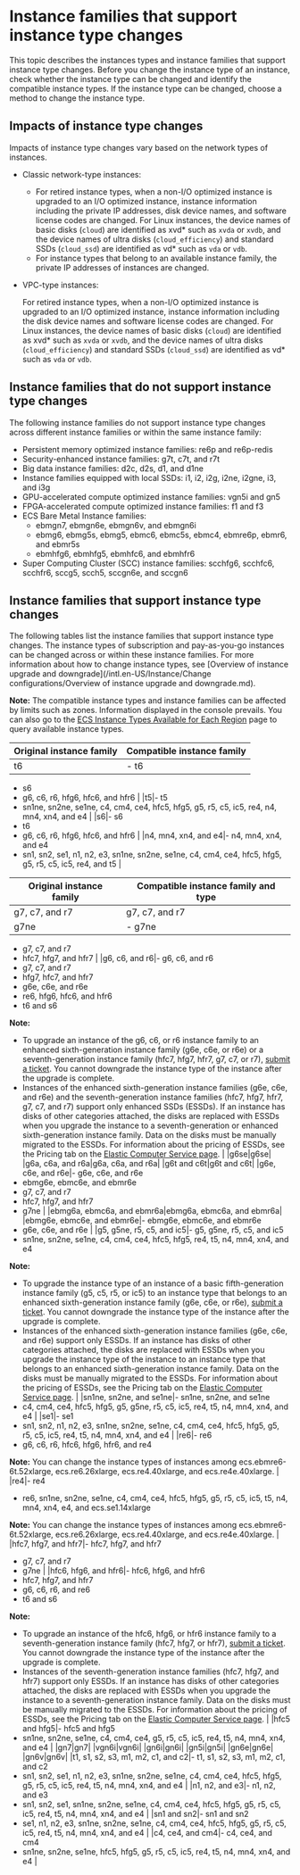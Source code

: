 # Instance families that support instance type changes

This topic describes the instances types and instance families that support instance type changes. Before you change the instance type of an instance, check whether the instance type can be changed and identify the compatible instance types. If the instance type can be changed, choose a method to change the instance type.

## Impacts of instance type changes

Impacts of instance type changes vary based on the network types of instances.

-   Classic network-type instances:
    -   For retired instance types, when a non-I/O optimized instance is upgraded to an I/O optimized instance, instance information including the private IP addresses, disk device names, and software license codes are changed. For Linux instances, the device names of basic disks \(`cloud`\) are identified as xvd\* such as `xvda` or `xvdb`, and the device names of ultra disks \(`cloud_efficiency`\) and standard SSDs \(`cloud_ssd`\) are identified as vd\* such as `vda` or `vdb`.
    -   For instance types that belong to an available instance family, the private IP addresses of instances are changed.
-   VPC-type instances:

    For retired instance types, when a non-I/O optimized instance is upgraded to an I/O optimized instance, instance information including the disk device names and software license codes are changed. For Linux instances, the device names of basic disks \(`cloud`\) are identified as xvd\* such as `xvda` or `xvdb`, and the device names of ultra disks \(`cloud_efficiency`\) and standard SSDs \(`cloud_ssd`\) are identified as vd\* such as `vda` or `vdb`.


## Instance families that do not support instance type changes

The following instance families do not support instance type changes across different instance families or within the same instance family:

-   Persistent memory optimized instance families: re6p and re6p-redis
-   Security-enhanced instance families: g7t, c7t, and r7t
-   Big data instance families: d2c, d2s, d1, and d1ne
-   Instance families equipped with local SSDs: i1, i2, i2g, i2ne, i2gne, i3, and i3g
-   GPU-accelerated compute optimized instance families: vgn5i and gn5
-   FPGA-accelerated compute optimized instance families: f1 and f3
-   ECS Bare Metal Instance families:
    -   ebmgn7, ebmgn6e, ebmgn6v, and ebmgn6i
    -   ebmg6, ebmg5s, ebmg5, ebmc6, ebmc5s, ebmc4, ebmre6p, ebmr6, and ebmr5s
    -   ebmhfg6, ebmhfg5, ebmhfc6, and ebmhfr6
-   Super Computing Cluster \(SCC\) instance families: scchfg6, scchfc6, scchfr6, sccg5, scch5, sccgn6e, and sccgn6

## Instance families that support instance type changes

The following tables list the instance families that support instance type changes. The instance types of subscription and pay-as-you-go instances can be changed across or within these instance families. For more information about how to change instance types, see [Overview of instance upgrade and downgrade](/intl.en-US/Instance/Change configurations/Overview of instance upgrade and downgrade.md).

**Note:** The compatible instance types and instance families can be affected by limits such as zones. Information displayed in the console prevails. You can also go to the [ECS Instance Types Available for Each Region](https://ecs-buy.aliyun.com/instanceTypes) page to query available instance types.

|Original instance family|Compatible instance family|
|------------------------|--------------------------|
|t6|-   t6
-   s6
-   g6, c6, r6, hfg6, hfc6, and hfr6 |
|t5|-   t5
-   sn1ne, sn2ne, se1ne, c4, cm4, ce4, hfc5, hfg5, g5, r5, c5, ic5, re4, n4, mn4, xn4, and e4 |
|s6|-   s6
-   t6
-   g6, c6, r6, hfg6, hfc6, and hfr6 |
|n4, mn4, xn4, and e4|-   n4, mn4, xn4, and e4
-   sn1, sn2, se1, n1, n2, e3, sn1ne, sn2ne, se1ne, c4, cm4, ce4, hfc5, hfg5, g5, r5, c5, ic5, re4, and t5 |

|Original instance family|Compatible instance family and type|
|------------------------|-----------------------------------|
|g7, c7, and r7|g7, c7, and r7|
|g7ne|-   g7ne
-   g7, c7, and r7
-   hfc7, hfg7, and hfr7 |
|g6, c6, and r6|-   g6, c6, and r6
-   g7, c7, and r7
-   hfg7, hfc7, and hfr7
-   g6e, c6e, and r6e
-   re6, hfg6, hfc6, and hfr6
-   t6 and s6

**Note:**

-   To upgrade an instance of the g6, c6, or r6 instance family to an enhanced sixth-generation instance family \(g6e, c6e, or r6e\) or a seventh-generation instance family \(hfc7, hfg7, hfr7, g7, c7, or r7\), [submit a ticket](https://workorder-intl.console.aliyun.com/console.htm). You cannot downgrade the instance type of the instance after the upgrade is complete.
-   Instances of the enhanced sixth-generation instance families \(g6e, c6e, and r6e\) and the seventh-generation instance families \(hfc7, hfg7, hfr7, g7, c7, and r7\) support only enhanced SSDs \(ESSDs\). If an instance has disks of other categories attached, the disks are replaced with ESSDs when you upgrade the instance to a seventh-generation or enhanced sixth-generation instance family. Data on the disks must be manually migrated to the ESSDs. For information about the pricing of ESSDs, see the Pricing tab on the [Elastic Computer Service page](https://www.alibabacloud.com/product/ecs). |
|g6se|g6se|
|g6a, c6a, and r6a|g6a, c6a, and r6a|
|g6t and c6t|g6t and c6t|
|g6e, c6e, and r6e|-   g6e, c6e, and r6e
-   ebmg6e, ebmc6e, and ebmr6e
-   g7, c7, and r7
-   hfc7, hfg7, and hfr7
-   g7ne |
|ebmg6a, ebmc6a, and ebmr6a|ebmg6a, ebmc6a, and ebmr6a|
|ebmg6e, ebmc6e, and ebmr6e|-   ebmg6e, ebmc6e, and ebmr6e
-   g6e, c6e, and r6e |
|g5, g5ne, r5, c5, and ic5|-   g5, g5ne, r5, c5, and ic5
-   sn1ne, sn2ne, se1ne, c4, cm4, ce4, hfc5, hfg5, re4, t5, n4, mn4, xn4, and e4

**Note:**

-   To upgrade the instance type of an instance of a basic fifth-generation instance family \(g5, c5, r5, or ic5\) to an instance type that belongs to an enhanced sixth-generation instance family \(g6e, c6e, or r6e\), [submit a ticket](https://workorder-intl.console.aliyun.com/console.htm). You cannot downgrade the instance type of the instance after the upgrade is complete.
-   Instances of the enhanced sixth-generation instance families \(g6e, c6e, and r6e\) support only ESSDs. If an instance has disks of other categories attached, the disks are replaced with ESSDs when you upgrade the instance type of the instance to an instance type that belongs to an enhanced sixth-generation instance family. Data on the disks must be manually migrated to the ESSDs. For information about the pricing of ESSDs, see the Pricing tab on the [Elastic Computer Service page](https://www.alibabacloud.com/product/ecs). |
|sn1ne, sn2ne, and se1ne|-   sn1ne, sn2ne, and se1ne
-   c4, cm4, ce4, hfc5, hfg5, g5, g5ne, r5, c5, ic5, re4, t5, n4, mn4, xn4, and e4 |
|se1|-   se1
-   sn1, sn2, n1, n2, e3, sn1ne, sn2ne, se1ne, c4, cm4, ce4, hfc5, hfg5, g5, r5, c5, ic5, re4, t5, n4, mn4, xn4, and e4 |
|re6|-   re6
-   g6, c6, r6, hfc6, hfg6, hfr6, and re4

**Note:** You can change the instance types of instances among ecs.ebmre6-6t.52xlarge, ecs.re6.26xlarge, ecs.re4.40xlarge, and ecs.re4e.40xlarge. |
|re4|-   re4
-   re6, sn1ne, sn2ne, se1ne, c4, cm4, ce4, hfc5, hfg5, g5, r5, c5, ic5, t5, n4, mn4, xn4, e4, and ecs.se1.14xlarge

**Note:** You can change the instance types of instances among ecs.ebmre6-6t.52xlarge, ecs.re6.26xlarge, ecs.re4.40xlarge, and ecs.re4e.40xlarge. |
|hfc7, hfg7, and hfr7|-   hfc7, hfg7, and hfr7
-   g7, c7, and r7
-   g7ne |
|hfc6, hfg6, and hfr6|-   hfc6, hfg6, and hfr6
-   hfc7, hfg7, and hfr7
-   g6, c6, r6, and re6
-   t6 and s6

**Note:**

-   To upgrade an instance of the hfc6, hfg6, or hfr6 instance family to a seventh-generation instance family \(hfc7, hfg7, or hfr7\), [submit a ticket](https://workorder-intl.console.aliyun.com/console.htm). You cannot downgrade the instance type of the instance after the upgrade is complete.
-   Instances of the seventh-generation instance families \(hfc7, hfg7, and hfr7\) support only ESSDs. If an instance has disks of other categories attached, the disks are replaced with ESSDs when you upgrade the instance to a seventh-generation instance family. Data on the disks must be manually migrated to the ESSDs. For information about the pricing of ESSDs, see the Pricing tab on the [Elastic Computer Service page](https://www.alibabacloud.com/product/ecs). |
|hfc5 and hfg5|-   hfc5 and hfg5
-   sn1ne, sn2ne, se1ne, c4, cm4, ce4, g5, r5, c5, ic5, re4, t5, n4, mn4, xn4, and e4 |
|gn7|gn7|
|vgn6i|vgn6i|
|gn6i|gn6i|
|gn5i|gn5i|
|gn6e|gn6e|
|gn6v|gn6v|
|t1, s1, s2, s3, m1, m2, c1, and c2|-   t1, s1, s2, s3, m1, m2, c1, and c2
-   sn1, sn2, se1, n1, n2, e3, sn1ne, sn2ne, se1ne, c4, cm4, ce4, hfc5, hfg5, g5, r5, c5, ic5, re4, t5, n4, mn4, xn4, and e4 |
|n1, n2, and e3|-   n1, n2, and e3
-   sn1, sn2, se1, sn1ne, sn2ne, se1ne, c4, cm4, ce4, hfc5, hfg5, g5, r5, c5, ic5, re4, t5, n4, mn4, xn4, and e4 |
|sn1 and sn2|-   sn1 and sn2
-   se1, n1, n2, e3, sn1ne, sn2ne, se1ne, c4, cm4, ce4, hfc5, hfg5, g5, r5, c5, ic5, re4, t5, n4, mn4, xn4, and e4 |
|c4, ce4, and cm4|-   c4, ce4, and cm4
-   sn1ne, sn2ne, se1ne, hfc5, hfg5, g5, r5, c5, ic5, re4, t5, n4, mn4, xn4, and e4 |

